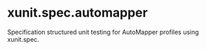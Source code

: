 # xunit.spec.automapper
Specification structured unit testing for AutoMapper profiles using xunit.spec.